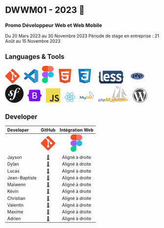 # DWWM01 - 2023 👋  
### Promo Développeur Web et Web Mobile  
Du 20 Mars 2023 au 30 Novembre 2023 
Période de stage en entreprise : 21 Août au 15 Novembre 2023
## Languages & Tools  
![imgGit](./profile/img/git.svg)&nbsp;&nbsp;
![imgVscode](./profile/img/vscode.svg)&nbsp;&nbsp;
![imgFigma](./profile/img/figma.svg)&nbsp;&nbsp;
![imgHtml](./profile/img/html.svg) &nbsp;&nbsp;
![imgCSS](./profile/img/css.svg)&nbsp;&nbsp;
![imgLess](./profile/img/less-1.svg)&nbsp;&nbsp; 
![imgPhp](./profile/img/php.svg)&nbsp;&nbsp;
![imgSymfony](./profile/img/symfony.svg)&nbsp;&nbsp;
![imgBootStrap](./profile/img/bootstrap.svg)&nbsp;&nbsp; 
![imgJs](./profile/img/javascript.svg)&nbsp;&nbsp;
![imgReact](./profile/img/react.svg)&nbsp;&nbsp;
![imgMySql](./profile/img/mysql.svg)&nbsp;&nbsp;
![imgPhpMyAdmin](./profile/img/PhpMyAdmin.svg)&nbsp;&nbsp;
![imgWordpress](./profile/img/wordpress.svg)  


## Developer  

| Developer | GitHub | Intégration Web |
| :--------------- |:---------------:| :-----:|
|   |   ![imgGit](./profile/img/git.svg)        |  ![imgFigma](./profile/img/figma.svg)|
| Jayson  | <a href="https://github.com/Gazon-unlimited">🔗</a>           |   Aligné à droite |
| Dylan  | <a href="https://github.com/DylanBruxelle">🔗</a>          |    Aligné à droite |
| Lucas  | <a href="https://github.com/LucasDEKINDT">🔗</a>          |    Aligné à droite |
| Jean-Baptiste  | <a href="https://github.com/jubeyds">🔗</a>          |    Aligné à droite |
| Maïwenn  | <a href="https://github.com/MaiwL">🔗</a>          |    Aligné à droite |
| Kévin  | <a href="https://github.com/kvnlblc">🔗</a>          |    Aligné à droite |
| Christian  | <a href="https://github.com/ChristianJulien1">🔗</a>          |    Aligné à droite |
| Valentin  | <a href="https://github.com/vquersin">🔗</a>          |    Aligné à droite |
| Maxime  | <a href="https://github.com/maximevcgn">🔗</a>          |    Aligné à droite |
| Adrien  | <a href="https://github.com/VoisinAdrien">🔗</a>      |    Aligné à droite |

<!--


**Here are some ideas to get you started:**
- [Massif](https://github.com/AFCI-DWWM01-2023/MASSIF)

🙋‍♀️ A short introduction - what is your organization all about?
🌈 Contribution guidelines - how can the community get involved?
👩‍💻 Useful resources - where can the community find your docs? Is there anything else the community should know?
🍿 Fun facts - what does your team eat for breakfast?
🧙 Remember, you can do mighty things with the power of [Markdown](https://docs.github.com/github/writing-on-github/getting-started-with-writing-and-formatting-on-github/basic-writing-and-formatting-syntax)
-->
